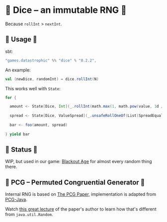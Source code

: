 # 🎲 Dice – an immutable RNG 🎲

Because `rollInt` > `nextInt`.


## 🎲 Usage 🎲
sbt:
```scala
"games.datastrophic" %% "dice" % "0.2.2",
```
An example:
```scala
val (newDice, randomInt) = dice.rollInt(N)
```

This works well with `State`:
```scala
for {

  amount <- State[Dice, Int](_.rollInt(math.max(1, math.pow(value, 1d / 9).toInt)))
  
  spread <- State[Dice, ValueSpread](_.unsafeRollOneOf(List(SpreadEqually, SpreadStepOne, SpreadSquare)))
  
  bar <- foo(amount, spread)
  
} yield bar
```


## 🎲 Status 🎲
WIP, but used in our game: [Blackout Age](https://blackoutage.com/) for almost every random thing there.


## 🎲 PCG – Permuted Congruential Generator 🎲
Internal RNG is based on [The PCG Paper](https://www.pcg-random.org), implementation is adapted from [PCG-Java](https://github.com/alexeyr/pcg-java).

Watch [this great lecture](https://www.youtube.com/watch?v=45Oet5qjlms) of the paper's author to learn how that's different from `java.util.Random`.
